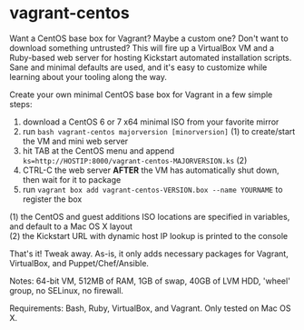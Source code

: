 vagrant-centos
==============

Want a CentOS base box for Vagrant? Maybe a custom one? Don't want to download something untrusted? This will fire up a VirtualBox VM and a Ruby-based web server for hosting Kickstart automated installation scripts. Sane and minimal defaults are used, and it's easy to customize while learning about your tooling along the way.

Create your own minimal CentOS base box for Vagrant in a few simple steps:

1. download a CentOS 6 or 7 x64 minimal ISO from your favorite mirror
2. run `bash vagrant-centos majorversion [minorversion]` (1) to create/start the VM and mini web server
3. hit TAB at the CentOS menu and append ` ks=http://HOSTIP:8000/vagrant-centos-MAJORVERSION.ks` (2)
4. CTRL-C the web server **AFTER** the VM has automatically shut down, then wait for it to package
5. run `vagrant box add vagrant-centos-VERSION.box --name YOURNAME` to register the box

(1) the CentOS and guest additions ISO locations are specified in variables, and default to a Mac OS X layout<br>
(2) the Kickstart URL with dynamic host IP lookup is printed to the console<br>

That's it! Tweak away. As-is, it only adds necessary packages for Vagrant, VirtualBox, and Puppet/Chef/Ansible.

Notes: 64-bit VM, 512MB of RAM, 1GB of swap, 40GB of LVM HDD, 'wheel' group, no SELinux, no firewall.

Requirements: Bash, Ruby, VirtualBox, and Vagrant. Only tested on Mac OS X.
